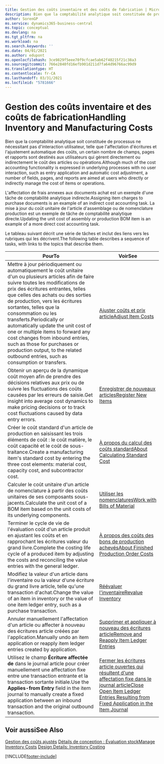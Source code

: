 ```yaml
---
title: Gestion des coûts inventaire et des coûts de fabrication | Microsoft Docs
description: Bien que la comptabilité analytique soit constituée de processus ne nécessitant pas d'interaction utilisateur, telle que l'affectation d'écritures et l'ajustement automatique des coûts, un certain nombre de champs, pages et rapports sont destinés aux utilisateurs qui gèrent directement ou indirectement le coût des articles ou opérations.
author: SorenGP
ms.service: dynamics365-business-central
ms.topic: conceptual
ms.devlang: na
ms.tgt_pltfrm: na
ms.workload: na
ms.search.keywords: ''
ms.date: 04/01/2021
ms.author: edupont
ms.openlocfilehash: 3ce9829f5eee70f9cfcae5ab62f40215f21c38a3
ms.sourcegitcommit: 766e2840fd16efb901d211d7fa64d96766ac99d9
ms.translationtype: HT
ms.contentlocale: fr-CA
ms.lasthandoff: 03/31/2021
ms.locfileid: "5781666"
---
```

# <a name="handling-inventory-and-manufacturing-costs"></a><span data-ttu-id="10aa4-103">Gestion des coûts inventaire et des coûts de fabrication</span><span class="sxs-lookup"><span data-stu-id="10aa4-103">Handling Inventory and Manufacturing Costs</span></span>
<span data-ttu-id="10aa4-104">Bien que la comptabilité analytique soit constituée de processus ne nécessitant pas d'interaction utilisateur, telle que l'affectation d'écritures et l'ajustement automatique des coûts, un certain nombre de champs, pages et rapports sont destinés aux utilisateurs qui gèrent directement ou indirectement le coût des articles ou opérations.</span><span class="sxs-lookup"><span data-stu-id="10aa4-104">Although much of the cost accounting functionality is expressed in underlying processes with no user interaction, such as entry application and automatic cost adjustment, a number of fields, pages, and reports are aimed at users who directly or indirectly manage the cost of items or operations.</span></span>  

 <span data-ttu-id="10aa4-105">L'affectation de frais annexes aux documents achat est un exemple d'une tâche de comptabilité analytique indirecte.</span><span class="sxs-lookup"><span data-stu-id="10aa4-105">Assigning item charges to purchase documents is an example of an indirect cost accounting task.</span></span> <span data-ttu-id="10aa4-106">La mise à jour du coût unitaire de l'article d'assemblage ou de nomenclature production est un exemple de tâche de comptabilité analytique directe.</span><span class="sxs-lookup"><span data-stu-id="10aa4-106">Updating the unit cost of assembly or production BOM item is an example of a more direct cost accounting task.</span></span>  

 <span data-ttu-id="10aa4-107">Le tableau suivant décrit une série de tâches et inclut des liens vers les rubriques qui les décrivent.</span><span class="sxs-lookup"><span data-stu-id="10aa4-107">The following table describes a sequence of tasks, with links to the topics that describe them.</span></span>   

|<span data-ttu-id="10aa4-108">**Pour**</span><span class="sxs-lookup"><span data-stu-id="10aa4-108">**To**</span></span>|<span data-ttu-id="10aa4-109">**Voir**</span><span class="sxs-lookup"><span data-stu-id="10aa4-109">**See**</span></span>|  
|------------|-------------|  
|<span data-ttu-id="10aa4-110">Mettre à jour périodiquement ou automatiquement le coût unitaire d'un ou plusieurs articles afin de faire suivre toutes les modifications de prix des écritures entrantes, telles que celles des achats ou des sorties de production, vers les écritures sortantes, telles que la consommation ou les transferts.</span><span class="sxs-lookup"><span data-stu-id="10aa4-110">Periodically or automatically update the unit cost of one or multiple items to forward any cost changes from inbound entries, such as those for purchases or production output, to the related outbound entries, such as consumption or transfers.</span></span>|[<span data-ttu-id="10aa4-111">Ajuster coûts et prix article</span><span class="sxs-lookup"><span data-stu-id="10aa4-111">Adjust Item Costs</span></span>](inventory-how-adjust-item-costs.md)|  
|<span data-ttu-id="10aa4-112">Obtenir un aperçu de la dynamique coût moyen afin de prendre des décisions relatives aux prix ou de suivre les fluctuations des coûts causées par les erreurs de saisie.</span><span class="sxs-lookup"><span data-stu-id="10aa4-112">Get insight into average cost dynamics to make pricing decisions or to track cost fluctuations caused by data entry errors.</span></span>|[<span data-ttu-id="10aa4-113">Enregistrer de nouveaux articles</span><span class="sxs-lookup"><span data-stu-id="10aa4-113">Register New Items</span></span>](inventory-how-register-new-items.md)|  
|<span data-ttu-id="10aa4-114">Créer le coût standard d'un article de production en saisissant les trois éléments de coût : le coût matière, le coût capacité et le coût de sous-traitance.</span><span class="sxs-lookup"><span data-stu-id="10aa4-114">Create a manufacturing item's standard cost by entering the three cost elements: material cost, capacity cost, and subcontractor cost.</span></span>|[<span data-ttu-id="10aa4-115">À propos du calcul des coûts standard</span><span class="sxs-lookup"><span data-stu-id="10aa4-115">About Calculating Standard Cost</span></span>](finance-about-calculating-standard-cost.md)|  
|<span data-ttu-id="10aa4-116">Calculer le coût unitaire d'un article de nomenclature à partir des coûts unitaires de ses composants sous-jacents.</span><span class="sxs-lookup"><span data-stu-id="10aa4-116">Calculate the unit cost of a BOM item based on the unit costs of its underlying components.</span></span>|[<span data-ttu-id="10aa4-117">Utiliser les nomenclatures</span><span class="sxs-lookup"><span data-stu-id="10aa4-117">Work with Bills of Material</span></span>](inventory-how-work-BOMs.md)|  
|<span data-ttu-id="10aa4-118">Terminer le cycle de vie de l'évaluation coût d'un article produit en ajustant les coûts et en rapprochant les écritures valeur du grand livre.</span><span class="sxs-lookup"><span data-stu-id="10aa4-118">Complete the costing life cycle of a produced item by adjusting the costs and reconciling the value entries with the general ledger.</span></span>|[<span data-ttu-id="10aa4-119">À propos des coûts des bons de production achevés</span><span class="sxs-lookup"><span data-stu-id="10aa4-119">About Finished Production Order Costs</span></span>](finance-about-finished-production-order-costs.md)|  
|<span data-ttu-id="10aa4-120">Modifiez la valeur d'un article dans l'inventaire ou la valeur d'une écriture du grand livre article, telle qu'une transaction d'achat.</span><span class="sxs-lookup"><span data-stu-id="10aa4-120">Change the value of an item in inventory or the value of one item ledger entry, such as a purchase transaction.</span></span>|[<span data-ttu-id="10aa4-121">Réévaluer l'inventaire</span><span class="sxs-lookup"><span data-stu-id="10aa4-121">Revalue Inventory</span></span>](inventory-how-revalue-inventory.md)|
|<span data-ttu-id="10aa4-122">Annuler manuellement l'affectation d'un article ou affecter à nouveau des écritures article créées par l'application.</span><span class="sxs-lookup"><span data-stu-id="10aa4-122">Manually undo an item application or reapply item ledger entries created by application.</span></span>|[<span data-ttu-id="10aa4-123">Supprimer et appliquer à nouveau des écritures article</span><span class="sxs-lookup"><span data-stu-id="10aa4-123">Remove and Reapply Item Ledger Entries</span></span>](finance-how-to-remove-and-reapply-item-entries.md)|  
|<span data-ttu-id="10aa4-124">Utilisez le champ **Écriture affectée de** dans le journal article pour créer manuellement une affectation fixe entre une transaction entrante et la transaction sortante initiale.</span><span class="sxs-lookup"><span data-stu-id="10aa4-124">Use the **Applies-from Entry** field in the item journal to manually create a fixed application between an inbound transaction and the original outbound transaction.</span></span>|[<span data-ttu-id="10aa4-125">Fermer les écritures article ouvertes qui résultent d'une affectation fixe dans le journal article</span><span class="sxs-lookup"><span data-stu-id="10aa4-125">Close Open Item Ledger Entries Resulting from Fixed Application in the Item Journal</span></span>](finance-how-to-close-open-item-ledger-entries-resulting-from-fixed-application-in-the-item-journal.md)|  

## <a name="see-also"></a><span data-ttu-id="10aa4-126">Voir aussi</span><span class="sxs-lookup"><span data-stu-id="10aa4-126">See Also</span></span>  
<span data-ttu-id="10aa4-127">[Gestion des coûts ajustés](finance-manage-inventory-costs.md)
[Détails de conception : Évaluation stock](design-details-inventory-costing.md)</span><span class="sxs-lookup"><span data-stu-id="10aa4-127">[Manage Inventory Costs](finance-manage-inventory-costs.md)
[Design Details: Inventory Costing](design-details-inventory-costing.md)</span></span>


[!INCLUDE[footer-include](includes/footer-banner.md)]